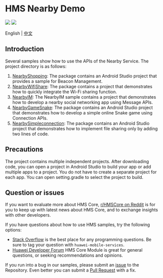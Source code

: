 # HMS Nearby Demo
[![](https://camo.githubusercontent.com/ce1c195eb2524e4e67a2e74bf6e9619555aa0913/68747470733a2f2f696d672e736869656c64732e696f2f62616467652f446f63732d686d736775696465732d627269676874677265656e)](https://developer.huawei.com/consumer/en/doc/development/HMSCore-Guides/introduction-0000001050040566) ![](https://github.com/HMS-Core/hms-ml-demo/workflows/Android%20CI/badge.svg)

English | [中文](https://github.com/HMS-Core/hms-nearby-demo/blob/master/README_ZH.md)

## Introduction
 Several samples show how to use the APIs of the Nearby Service. The project directory is as follows:
1. [NearbyShopping](https://github.com/HMS-Core/hms-nearby-demo/tree/master/NearbyShopping): The package contains an Android Studio project that provides a sample for Beacon Management.
2. [NearbyWifiShare](https://github.com/HMS-Core/hms-nearby-demo/tree/master/NearbyWifiShare): The package contains a project that demonstrates how to quickly integrate the Wi-Fi sharing function.
3. [NearbyIM](https://github.com/HMS-Core/hms-nearby-demo/tree/master/NearbyIM): The NearbyIM sample contains a project that demonstrates how to develop a nearby social networking app using Message APIs.
4. [NearbyGameSnake](https://github.com/HMS-Core/hms-nearby-demo/tree/master/NearbyGameSnake): The package contains an Android Studio project that demonstrates how to develop a simple online Snake game using Connection APIs.
5. [NearbySimpleconnection](https://github.com/HMS-Core/hms-nearby-demo/tree/master/NearbySimpleconnection): The package contains an Android Studio project that demonstrates how to implement file sharing only by adding two lines of code.

## Precautions
The project contains multiple independent projects. After downloading code, you can open a project in Android Studio to build your app or add multiple apps to a project. You do not have to create a separate project for each app. You can open setting.gradle to select the project to build.

## Question or issues
If you want to evaluate more about HMS Core, [r/HMSCore on Reddit](https://www.reddit.com/r/HuaweiDevelopers/) is for you to keep up with latest news about HMS Core, and to exchange insights with other developers.

If you have questions about how to use HMS samples, try the following options:
- [Stack Overflow](https://stackoverflow.com/questions/tagged/huawei-mobile-services) is the best place for any programming questions. Be sure to tag your question with 
`huawei-mobile-services`.
- [Huawei Developer Forum](https://forums.developer.huawei.com/forumPortal/en/home?fid=0101187876626530001) HMS Core Module is great for general questions, or seeking recommendations and opinions.

If you run into a bug in our samples, please submit an [issue](https://github.com/HMS-Core/hms-nearby-demo/issues) to the Repository. Even better you can submit a [Pull Request](https://github.com/HMS-Core/hms-nearby-demo/pulls) with a fix.
